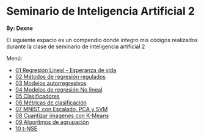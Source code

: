 # Seminario de Inteligencia Artificial 2

**By: Dexne**

El siguiente espacio es un compendio donde integro mis códigos realizados durante la clase de seminario de inteligencia artificial 2

Menú:

- [01 Regresión Lineal - Esperanza de vida](https://github.com/Dexne/Artificial_Intelligence_Seminar/tree/main/01_Regresion_lifeExp)
- [02 Métodos de regresión regulados](https://github.com/Dexne/Artificial_Intelligence_Seminar/tree/main/02_Metodos_de_regresion_regulados)
- [03 Modelos autorregresivos](https://github.com/Dexne/Artificial_Intelligence_Seminar/tree/main/03_Modelos_Autorregresivos)
- [04 Modelos de regresión No lineal](https://github.com/Dexne/Artificial_Intelligence_Seminar/tree/main/04_Modelos_de_Regresion_No_Lineal)
- [05 Clasificadores](https://github.com/Dexne/Artificial_Intelligence_Seminar/tree/main/05_Comparaci%C3%B3n_de_clasificadores)
- [06 Métricas de clasificación](https://github.com/Dexne/Artificial_Intelligence_Seminar/tree/main/06_M%C3%A9tricas_de_clasificaci%C3%B3n)
- [07 MNIST con Escalado, PCA y SVM](https://github.com/Dexne/Artificial_Intelligence_Seminar/tree/main/07_MNIST_con_Scaler_PCA_SVM)
- [08 Cuantizar imagenes con K-Means](https://github.com/Dexne/Artificial_Intelligence_Seminar/tree/main/08_Cuantizar_imagenes_con_K-Means)
- [09 Algoritmos de agrupación](https://github.com/Dexne/Artificial_Intelligence_Seminar/tree/main/09_Algoritmos_de_agrupaci%C3%B3n)
- [10 t-NSE](https://github.com/Dexne/Artificial_Intelligence_Seminar/tree/main/10_TNSE)
